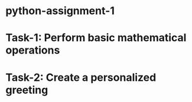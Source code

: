 # python-assignment-1

# Task-1: Perform basic mathematical operations

# Task-2: Create a personalized greeting
